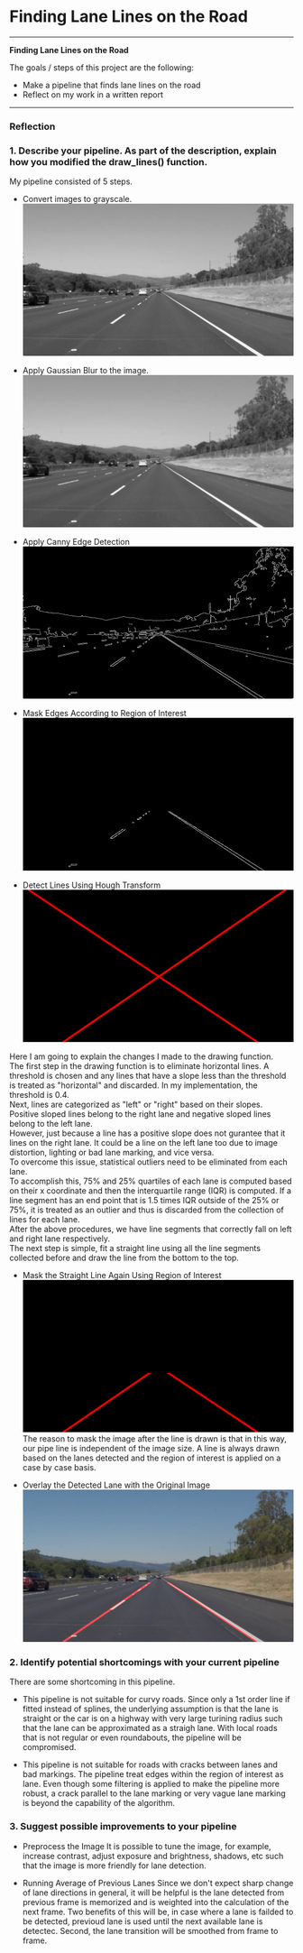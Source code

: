 # **Finding Lane Lines on the Road** 


---

**Finding Lane Lines on the Road**

The goals / steps of this project are the following:
* Make a pipeline that finds lane lines on the road
* Reflect on my work in a written report


[//]: # (Image References)

[image1]: ./test_images_output/test1.jpg "Grayscale"
[image2]: ./test_images_output/test2.jpg "Blur"
[image3]: ./test_images_output/test3.jpg "Edges"
[image4]: ./test_images_output/test4.jpg "Mask_Edges"
[image5]: ./test_images_output/test5.jpg "Lines"
[image6]: ./test_images_output/test6.jpg "Masked_Lines"
[image7]: ./test_images_output/test7.jpg "Result"
[video1]: ./test_videos_output/solidWhiteRight.mp4 "Video1"

---

### Reflection

### 1. Describe your pipeline. As part of the description, explain how you modified the draw_lines() function.

My pipeline consisted of 5 steps. 

* Convert images to grayscale.
![alt text][image1]

* Apply Gaussian Blur to the image.
![alt text][image2]

* Apply Canny Edge Detection
![alt text][image3]

* Mask Edges According to Region of Interest
![alt text][image4]

* Detect Lines Using Hough Transform
![alt text][image5]

Here I am going to explain the changes I made to the drawing function.  
The first step in the drawing function is to eliminate horizontal lines. A threshold is chosen and any lines that have a slope less than the threshold is treated as "horizontal" and discarded. In my implementation, the threshold is 0.4.  
Next, lines are categorized as "left" or "right" based on their slopes. Positive sloped lines belong to the right lane and negative sloped lines belong to the left lane.  
However, just because a line has a positive slope does not gurantee that it lines on the right lane. It could be a line on the left lane too due to image distortion, lighting or bad lane marking, and vice versa.  
To overcome this issue, statistical outliers need to be eliminated from each lane.  
To accomplish this, 75% and 25% quartiles of each lane is computed based on their x coordinate and then the interquartile range (IQR) is computed. If a line segment has an end point that is 1.5 times IQR outside of the 25% or 75%, it is treated as an outlier and thus is discarded from the collection of lines for each lane.  
After the above procedures, we have line segments that correctly fall on left and right lane respectively.  
The next step is simple, fit a straight line using all the line segments collected before and draw the line from the bottom to the top. 

* Mask the Straight Line Again Using Region of Interest
![alt text][image6]
The reason to mask the image after the line is drawn is that in this way, our pipe line is independent of the image size. A line is always drawn based on the lanes detected and the region of interest is applied on a case by case basis.

* Overlay the Detected Lane with the Original Image
![alt text][image7]


### 2. Identify potential shortcomings with your current pipeline
There are some shortcoming in this pipeline.  
* This pipeline is not suitable for curvy roads.
Since only a 1st order line if fitted instead of splines, the underlying assumption is that the lane is straight or the car is on a highway with very large turining radius such that the lane can be approximated as a straigh lane. With local roads that is not regular or even roundabouts, the pipeline will be compromised.

* This pipeline is not suitable for roads with cracks between lanes and bad markings.
The pipeline treat edges within the region of interest as lane. Even though some filtering is applied to make the pipeline more robust, a crack parallel to the lane marking or very vague lane marking is beyond the capability of the algorithm.


### 3. Suggest possible improvements to your pipeline

* Preprocess the Image
It is possible to tune the image, for example, increase contrast, adjust exposure and brightness, shadows, etc such that the image is more friendly for lane detection.

* Running Average of Previous Lanes
Since we don't expect sharp change of lane directions in general, it will be helpful is the lane detected from previous frame is memorized and is weighted into the calculation of the next frame. Two benefits of this will be, in case where a lane is failded to be detected, previoud lane is used until the next available lane is detectec. Second, the lane transition will be smoothed from frame to frame.
